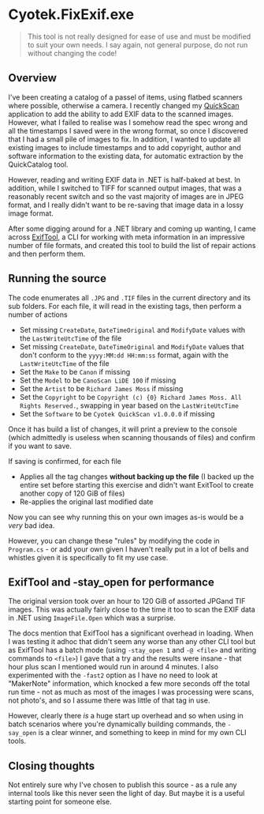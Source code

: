 # Cyotek.FixExif.exe

> This tool is not really designed for ease of use and must be
> modified to suit your own needs. I say again, not general
> purpose, do not run without changing the code!

## Overview

I've been creating a catalog of a passel of items, using flatbed
scanners where possible, otherwise a camera. I recently changed
my [QuickScan][quickscan] application to add the ability to add
EXIF data to the scanned images. However, what I failed to
realise was I somehow read the spec wrong and all the timestamps
I saved were in the wrong format, so once I discovered that I
had a small pile of images to fix. In addition, I wanted to
update all existing images to include timestamps and to add
copyright, author and software information to the existing data,
for automatic extraction by the QuickCatalog tool.

However, reading and writing EXIF data in .NET is half-baked at
best. In addition, while I switched to TIFF for scanned output
images, that was a reasonably recent switch and so the vast
majority of images are in JPEG format, and I really didn't want
to be re-saving that image data in a lossy image format.

After some digging around for a .NET library and coming up
wanting, I came across [ExifTool][exiftool], a CLI for working
with meta information in an impressive number of file formats,
and created this tool to build the list of repair actions and
then perform them.

## Running the source

The code enumerates all `.JPG` and `.TIF` files in the current
directory and its sub folders. For each file, it will read in
the existing tags, then perform a number of actions

* Set missing `CreateDate`, `DateTimeOriginal` and `ModifyDate`
  values with the `LastWriteUtcTime` of the file
* Set missing `CreateDate`, `DateTimeOriginal` and `ModifyDate`
  values that don't conform to the `yyyy:MM:dd HH:mm:ss` format,
  again with the `LastWriteUtcTime` of the file
* Set the `Make` to be `Canon` if missing
* Set the `Model` to be `CanoScan LiDE 100` if missing
* Set the `Artist` to be `Richard James Moss` if missing
* Set the `Copyright` to be `Copyright (c) {0} Richard James
  Moss. All Rights Reserved.`, swapping in year based on the
  `LastWriteUtcTime`
* Set the `Software` to be `Cyotek QuickScan v1.0.0.0` if missing

Once it has build a list of changes, it will print a preview to
the console (which admittedly is useless when scanning thousands
of files) and confirm if you want to save.

If saving is confirmed, for each file

* Applies all the tag changes **without backing up the file** (I
  backed up the entire set before starting this exercise and
  didn't want ExitTool to create another copy of 120 GiB of
  files)
* Re-applies the original last modified date

Now you can see why running this on your own images as-is would
be a _very_ bad idea.

However, you can change these "rules" by modifying the code in
`Program.cs` - or add your own given I haven't really put in a
lot of bells and whistles given it is specifically to fit my use
case.

## ExifTool and -stay_open for performance

The original version took over an hour to 120 GiB of assorted
JPGand TIF images. This was actually fairly close to the time it
too to scan the EXIF data in .NET using `ImageFile.Open` which
was a surprise.

The docs mention that ExifTool has a significant overhead in
loading. When I was testing it adhoc that didn't seem any worse
than any other CLI tool but as ExifTool has a batch mode (using
`-stay_open 1` and `-@ <file>` and writing commands to `<file>`)
I gave that a try and the results were insane - that hour plus
scan I mentioned would run in around 4 minutes. I also
experimented with the `-fast2` option as I have no need to look
at "MakerNote" information, which knocked a few more seconds off
the total run time - not as much as most of the images I was
processing were scans, not photo's, and so I assume there was
little of that tag in use.

However, clearly there _is_ a huge start up overhead and so when
using in batch scenarios where you're dynamically building
commands, the `-say_open` is a clear winner, and something to
keep in mind for my own CLI tools.

## Closing thoughts

Not entirely sure why I've chosen to publish this source - as a
rule any internal tools like this never seen the light of day.
But maybe it is a useful starting point for someone else.

[exiftool]: https://exiftool.org/
[quickscan]: https://github.com/cyotek/Cyotek.QuickScan

